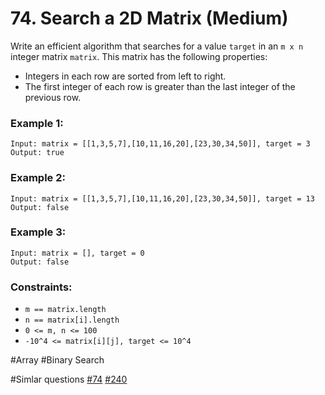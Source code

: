 # 74. Search a 2D Matrix (Medium)

Write an efficient algorithm that searches for a value `target` in an `m x n` integer matrix `matrix`. This matrix has the following properties:

- Integers in each row are sorted from left to right.
- The first integer of each row is greater than the last integer of the previous row.

### Example 1:

```
Input: matrix = [[1,3,5,7],[10,11,16,20],[23,30,34,50]], target = 3
Output: true
```

### Example 2:

```
Input: matrix = [[1,3,5,7],[10,11,16,20],[23,30,34,50]], target = 13
Output: false
```

### Example 3:

```
Input: matrix = [], target = 0
Output: false
```

### Constraints:

- `m == matrix.length`
- `n == matrix[i].length`
- `0 <= m, n <= 100`
- `-10^4 <= matrix[i][j], target <= 10^4`

#Array #Binary Search

#Simlar questions [#74](../p074m/README.md) [#240](../p240m/README.md)
